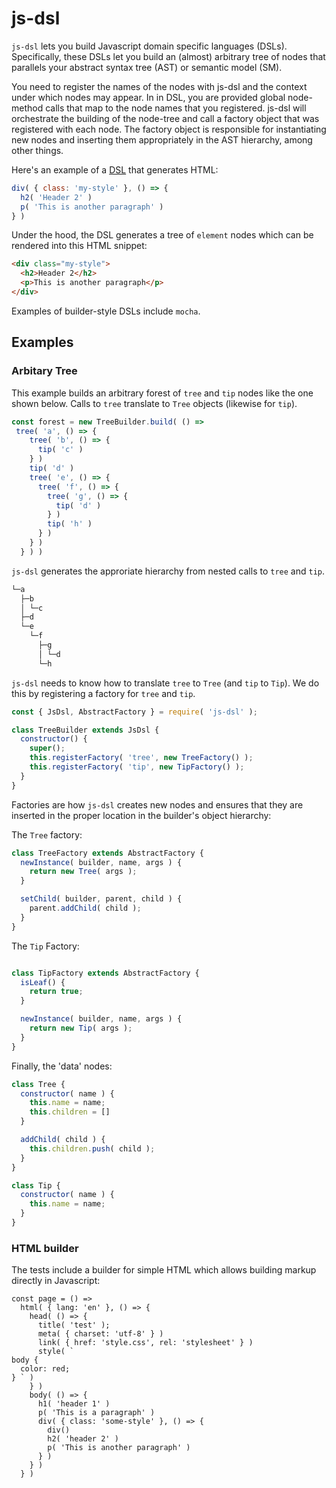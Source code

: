# js-dsl
`js-dsl` lets you build Javascript domain specific languages (DSLs). Specifically, these DSLs let you build an (almost) arbitrary tree of nodes that parallels your abstract syntax tree (AST) or semantic model (SM).

You need to register the names of the nodes with js-dsl and the context under which nodes may appear. In in DSL, you are provided global node-method calls that map to the node names that you registered. js-dsl will orchestrate the building of the node-tree and call a factory object that was registered with each node. The factory object is responsible for instantiating new nodes and inserting them appropriately in the AST hierarchy, among other things.

Here's an example of a [DSL](https://github.com/venkatperi/js.html) that generates HTML:
```Javascript
div( { class: 'my-style' }, () => {
  h2( 'Header 2' )
  p( 'This is another paragraph' )
} )
```

Under the hood, the DSL generates a tree of `element` nodes which can be rendered into this HTML snippet:
```html
<div class="my-style">
  <h2>Header 2</h2>
  <p>This is another paragraph</p>
</div>
```



Examples of builder-style DSLs include `mocha`.

## Examples

### Arbitary Tree
This example builds an arbitrary forest of `tree` and `tip` nodes like the one shown below. Calls to `tree` translate to `Tree` objects (likewise for `tip`).

```javascript
const forest = new TreeBuilder.build( () =>
 tree( 'a', () => {
    tree( 'b', () => {
      tip( 'c' )
    } )
    tip( 'd' )
    tree( 'e', () => {
      tree( 'f', () => {
        tree( 'g', () => {
          tip( 'd' )
        } )
        tip( 'h' )
      } )
    } )
  } ) )
```

`js-dsl` generates the approriate hierarchy from nested calls to `tree` and `tip`.

```bash
└─a
  ├─b
  │ └─c
  ├─d
  └─e
    └─f
      ├─g
      │ └─d
      └─h
```
`js-dsl` needs to know how to translate `tree` to `Tree` (and `tip` to `Tip`). We do this by registering a factory for `tree` and `tip`.

```javascript
const { JsDsl, AbstractFactory } = require( 'js-dsl' );

class TreeBuilder extends JsDsl {
  constructor() {
    super();
    this.registerFactory( 'tree', new TreeFactory() );
    this.registerFactory( 'tip', new TipFactory() );
  }
}
```

Factories are how `js-dsl` creates new nodes and ensures that they are inserted in the proper location in the builder's object hierarchy:

The `Tree` factory:
```javascript
class TreeFactory extends AbstractFactory {
  newInstance( builder, name, args ) {
    return new Tree( args );
  }

  setChild( builder, parent, child ) {
    parent.addChild( child );
  }
}

```

The `Tip` Factory:
```javascript

class TipFactory extends AbstractFactory {
  isLeaf() {
    return true;
  }

  newInstance( builder, name, args ) {
    return new Tip( args );
  }
}

```

Finally, the 'data' nodes:
```javascript
class Tree {
  constructor( name ) {
    this.name = name;
    this.children = []
  }

  addChild( child ) {
    this.children.push( child );
  }
}

class Tip {
  constructor( name ) {
    this.name = name;
  }
}

```

### HTML builder

The tests include a builder for simple HTML which allows building markup directly in Javascript:

```
const page = () =>
  html( { lang: 'en' }, () => {
    head( () => {
      title( 'test' );
      meta( { charset: 'utf-8' } )
      link( { href: 'style.css', rel: 'stylesheet' } )
      style( `
body {
  color: red;
} ` )
    } )
    body( () => {
      h1( 'header 1' )
      p( 'This is a paragraph' )
      div( { class: 'some-style' }, () => {
        div()
        h2( 'header 2' )
        p( 'This is another paragraph' )
      } )
    } )
  } )
```
